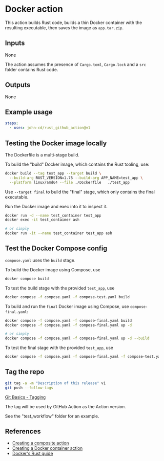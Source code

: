 # Docker action

This action builds Rust code, builds a thin Docker container with the resulting executable, then saves the image as `app.tar.zip`.

## Inputs

None

The action assumes the presence of `Cargo.toml`, `Cargo.lock` and a `src` folder contains Rust code.

## Outputs

None

## Example usage

```yaml
steps:
  - uses: john-cd/rust_github_action@v1
```

## Testing the Docker image locally

The Dockerfile is a multi-stage build.

To build the "build" Docker image, which contains the Rust tooling, use:

```bash
docker build --tag test_app --target build \
  --build-arg RUST_VERSION=1.75 --build-arg APP_NAME=test_app \
  --platform linux/amd64 --file ./Dockerfile   ./test_app
```

Use `--target final` to build the "final" stage, which only contains the final executable.

Run the Docker image and exec into it to inspect it.

```bash
docker run -d --name test_container test_app
docker exec -it test_container ash

# or simply
docker run -it --name test_container test_app ash
```

## Test the Docker Compose config

`compose.yaml` uses the `build` stage.

To build the Docker image using Compose, use

```bash
docker compose build
```

To test the build stage with the provided `test_app`, use

```bash
docker compose -f compose.yaml -f compose-test.yaml build
```

To build and run the `final` Docker image using Compose, use `compose-final.yaml`:

```bash
docker compose -f compose.yaml -f compose-final.yaml build
docker compose -f compose.yaml -f compose-final.yaml up -d

# or simply
docker compose -f compose.yaml -f compose-final.yaml up -d --build
```

To test the final stage with the provided `test_app`, use

```bash
docker compose -f compose.yaml -f compose-final.yaml -f compose-test.yaml up -d --build
```

## Tag the repo

```bash
git tag -a -m "Description of this release" v1
git push --follow-tags
```

[Git Basics - Tagging]( https://git-scm.com/book/en/v2/Git-Basics-Tagging )

The tag will be used by GitHub Action as the Action version.

See the "test_workflow" folder for an example.

## References

* [Creating a composite action](https://docs.github.com/en/actions/creating-actions/creating-a-composite-action)
* [Creating a Docker container action](https://docs.github.com/en/actions/creating-actions/creating-a-docker-container-action)
* [Docker's Rust guide](https://docs.docker.com/language/rust/)
